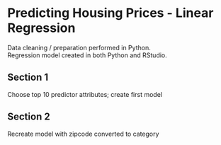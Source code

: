 # Predicting Housing Prices - Linear Regression

Data cleaning / preparation performed in Python.  
Regression model created in both Python and RStudio.

## Section 1
Choose top 10 predictor attributes; create first model

## Section 2
Recreate model with zipcode converted to category
